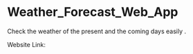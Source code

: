 # Weather_Forecast_Web_App
Check the weather of the present and the coming days easily . 

Website Link: 
